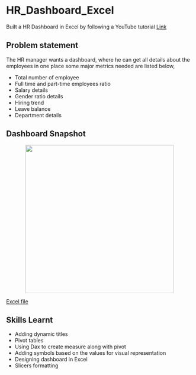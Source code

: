 # HR_Dashboard_Excel

Built a HR Dashboard in Excel by following a YouTube tutorial
[Link](https://www.youtube.com/watch?v=ui657YnwLV8&t=7562s)

## Problem statement 

The HR manager wants a dashboard, where he can get all details about the employees in one place
some major metrics needed are listed below,

- Total number of employee
- Full time and part-time employees ratio
- Salary details 
- Gender ratio details
- Hiring trend
- Leave balance 
- Department details

## Dashboard Snapshot 

<p align="center">
    <img src="https://github.com/Naveen-S6/HR_Dashboard_Excel/blob/main/Excel%20files/ss.png" width="400">
</p>

[Excel file](https://github.com/Naveen-S6/HR_Dashboard_Excel/blob/main/Excel%20files/HR_Dashboard.xlsx)

## Skills Learnt 
- Adding dynamic titles 
- Pivot tables 
- Using Dax to create measure along with pivot 
- Adding symbols based on the values for visual representation 
- Designing dashboard in Excel 
- Slicers formatting